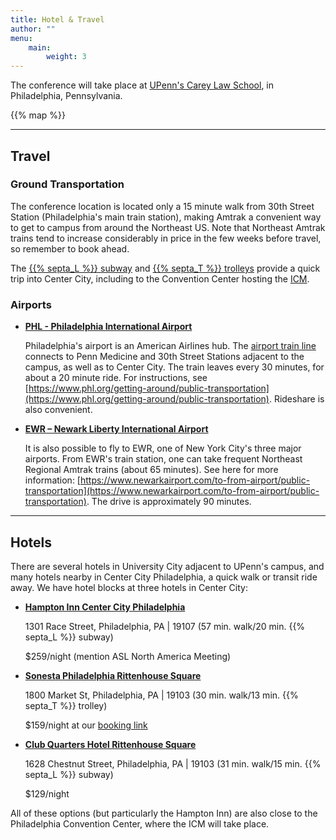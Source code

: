 ```yaml
---
title: Hotel & Travel
author: ""
menu:
    main:
        weight: 3
---
```


The conference will take place at [UPenn's Carey Law School](https://www.law.upenn.edu/), in Philadelphia, Pennsylvania.

{{% map %}}

---

## Travel

### Ground Transportation

The conference location is located only a 15 minute walk from 30th Street Station (Philadelphia's main train station), making Amtrak a convenient way to get to campus from around the Northeast US.
Note that Northeast Amtrak trains tend to increase considerably in price in the few weeks before travel, so remember to book ahead.

The [{{% septa_L %}} subway](https://www.septa.org/schedules/L1) and [{{% septa_T %}} trolleys](https://www.septa.org/schedules/T) provide a quick trip into Center City, including to the Convention Center hosting the [ICM](https://www.icm2026.org/).

### Airports

- **[PHL - Philadelphia International Airport](https://www.phl.org/)**

    Philadelphia's airport is an American Airlines hub.
    The [airport train line](https://www.septa.org/schedules/AIR) connects to Penn Medicine and 30th Street Stations adjacent to the campus, as well as to Center City. The train leaves every 30 minutes, for about a 20 minute ride. For instructions, see [https://www.phl.org/getting-around/public-transportation](https://www.phl.org/getting-around/public-transportation).
    Rideshare is also convenient.

- **[EWR – Newark Liberty International Airport](https://www.newarkairport.com/)**

    It is also possible to fly to EWR, one of New York City's three major airports. From EWR's train station, one can take frequent Northeast Regional Amtrak trains (about 65 minutes). See here for more information: [https://www.newarkairport.com/to-from-airport/public-transportation](https://www.newarkairport.com/to-from-airport/public-transportation). The drive is approximately 90 minutes.

---

## Hotels

There are several hotels in University City adjacent to UPenn's campus,
and many hotels nearby in Center City Philadelphia, a quick walk or transit ride away.
We have hotel blocks at three hotels in Center City:

- **[Hampton Inn Center City Philadelphia](https://www.hilton.com/en/hotels/phlcvhx-hampton-philadelphia-center-city-convention-center/)**

    1301 Race Street, Philadelphia, PA | 19107 (57 min. walk/20 min. {{% septa_L %}} subway)

    $259/night (mention ASL North America Meeting)

- **[Sonesta Philadelphia Rittenhouse Square](https://book.passkey.com/go/PennMathematicsASLMeeting2025)**
  
    1800 Market St, Philadelphia, PA | 19103 (30 min. walk/13 min. {{% septa_T %}} trolley)

    $159/night at our [booking link](https://book.passkey.com/go/PennMathematicsASLMeeting2025)

- **[Club Quarters Hotel Rittenhouse Square](https://www.clubquartershotels.com/philadelphia/rittenhouse-square)**
    
    1628 Chestnut Street, Philadelphia, PA | 19103 (31 min. walk/15 min. {{% septa_L %}} subway)
    
    $129/night

All of these options (but particularly the Hampton Inn) are also close to the Philadelphia Convention Center, where the ICM will take place.